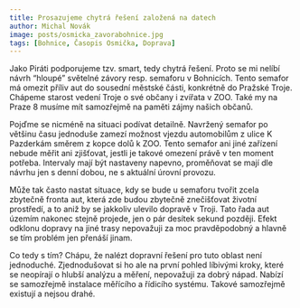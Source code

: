```yaml
---
title: Prosazujeme chytrá řešení založená na datech
author: Michal Novák
image: posts/osmicka_zavorabohnice.jpg
tags: [Bohnice, Časopis Osmička, Doprava]
---
```


Jako Piráti podporujeme tzv. smart, tedy chytrá řešení. Proto se mi nelíbí návrh “hloupé” světelné závory resp. semaforu v Bohnicích. Tento semafor má omezit příliv aut do sousední
městské části, konkrétně do Pražské Troje. Chápeme starost vedení Troje o své občany i zvířata v ZOO. Také my na Praze 8 musíme mít samozřejmě na paměti zájmy našich občanů.

Pojďme se nicméně na situaci podívat detailně. Navržený semafor po většinu času jednoduše zamezí možnost vjezdu automobilům z ulice K Pazderkám směrem z kopce dolů k ZOO. Tento semafor ani jiné zařízení nebude měřit ani zjišťovat, jestli je takové omezení právě v ten moment potřeba. Intervaly mají být nastaveny napevno, proměňovat se mají dle návrhu jen s
denní dobou, ne s aktuální úrovní provozu.

Může tak často nastat situace, kdy se bude u semaforu tvořit zcela zbytečně fronta aut, která zde budou zbytečně znečišťovat životní prostředí, a to aniž by se jakkoliv ulevilo dopravě v Troji. Tato řada aut územím nakonec stejně projede, jen o pár desítek sekund později. Efekt odklonu dopravy na jiné trasy nepovažuji za moc pravděpodobný a hlavně se tím problém jen přenáší jinam.

Co tedy s tím? Chápu, že nalézt dopravní řešení pro tuto oblast není jednoduché. Zjednodušovat si ho ale na první pohled líbivými kroky, které se neopírají o hlubší analýzu a
měření, nepovažuji za dobrý nápad. Nabízí se samozřejmě instalace měřícího a řídicího systému. Takové samozřejmě existují a nejsou drahé.
